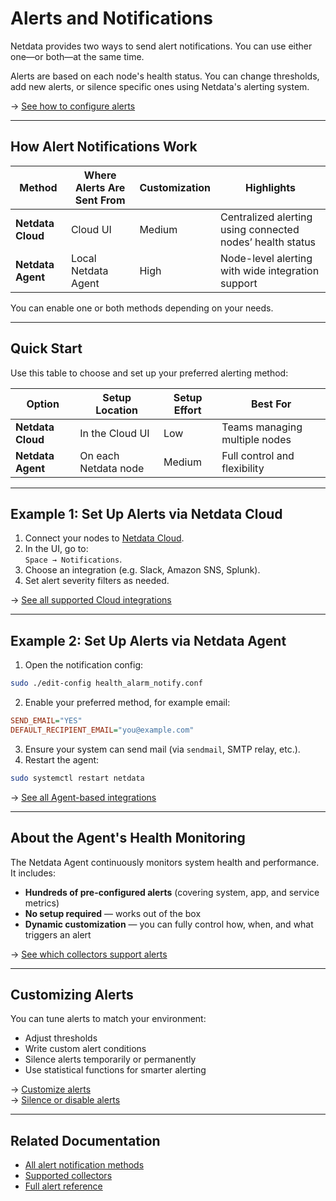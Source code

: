 # Alerts and Notifications

Netdata provides two ways to send alert notifications. You can use either one—or both—at the same time.

Alerts are based on each node's health status. You can change thresholds, add new alerts, or silence specific ones using Netdata's alerting system.

→ [See how to configure alerts](/src/health/REFERENCE.md)

---

## How Alert Notifications Work

| Method               | Where Alerts Are Sent From | Customization | Highlights |
|----------------------|----------------------------|---------------|------------|
| **Netdata Cloud**    | Cloud UI                   | Medium        | Centralized alerting using connected nodes’ health status |
| **Netdata Agent**    | Local Netdata Agent        | High          | Node-level alerting with wide integration support |

You can enable one or both methods depending on your needs.

---

## Quick Start

Use this table to choose and set up your preferred alerting method:

| Option               | Setup Location       | Setup Effort | Best For                      |
|----------------------|----------------------|---------------|-------------------------------|
| **Netdata Cloud**    | In the Cloud UI      | Low           | Teams managing multiple nodes |
| **Netdata Agent**    | On each Netdata node | Medium        | Full control and flexibility  |

---

## Example 1: Set Up Alerts via Netdata Cloud

1. Connect your nodes to [Netdata Cloud](https://app.netdata.cloud/).
2. In the UI, go to:  
   `Space → Notifications`.
3. Choose an integration (e.g. Slack, Amazon SNS, Splunk).
4. Set alert severity filters as needed.

→ [See all supported Cloud integrations](/docs/alerts-&-notifications/notifications/centralized-cloud-notifications)

---

## Example 2: Set Up Alerts via Netdata Agent

1. Open the notification config:

```bash
sudo ./edit-config health_alarm_notify.conf
```

2. Enable your preferred method, for example email:

```ini
SEND_EMAIL="YES"
DEFAULT_RECIPIENT_EMAIL="you@example.com"
```

3. Ensure your system can send mail (via `sendmail`, SMTP relay, etc.).
4. Restart the agent:

```bash
sudo systemctl restart netdata
```

→ [See all Agent-based integrations](/docs/alerts-&-notifications/notifications/agent-dispatched-notifications)

---

## About the Agent's Health Monitoring

The Netdata Agent continuously monitors system health and performance. It includes:

- **Hundreds of pre-configured alerts** (covering system, app, and service metrics)
- **No setup required** — works out of the box
- **Dynamic customization** — you can fully control how, when, and what triggers an alert

→ [See which collectors support alerts](/src/collectors/COLLECTORS.md)

---

## Customizing Alerts

You can tune alerts to match your environment:

- Adjust thresholds
- Write custom alert conditions
- Silence alerts temporarily or permanently
- Use statistical functions for smarter alerting

→ [Customize alerts](/src/health/REFERENCE.md)  
→ [Silence or disable alerts](/src/health/REFERENCE.md#disable-or-silence-alerts)

---

## Related Documentation

- [All alert notification methods](/docs/alerts-and-notifications/notifications/README.md)  
- [Supported collectors](/src/collectors/COLLECTORS.md)  
- [Full alert reference](/src/health/REFERENCE.md)